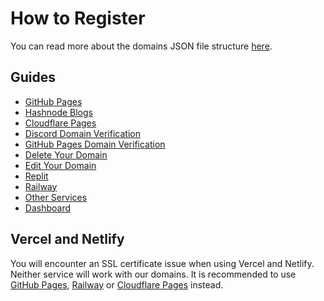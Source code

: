 # How to Register
You can read more about the domains JSON file structure [here](domain_structure).

## Guides
- [GitHub Pages](github_pages)
- [Hashnode Blogs](hashnode)
- [Cloudflare Pages](cloudflare_pages)
- [Discord Domain Verification](discord_verification)
- [GitHub Pages Domain Verification](github_pages_verification)
- [Delete Your Domain](delete_domain)
- [Edit Your Domain](edit_domain)
- [Replit](replit)
- [Railway](railway)
- [Other Services](other)
- [Dashboard](dashboard)

## Vercel and Netlify
You will encounter an SSL certificate issue when using Vercel and Netlify. Neither service will work with our domains. It is recommended to use [GitHub Pages](https://pages.github.com), [Railway](https://railway.app) or [Cloudflare Pages](https://pages.dev) instead.
